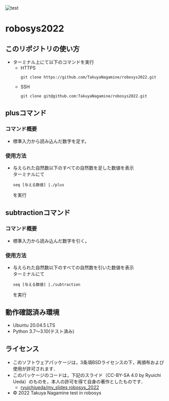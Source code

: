 ![test](https://github.com/TakuyaNagamine/robosys2022/actions/workflows/test.yml/badge.svg)
# robosys2022
## このリポジトリの使い方
* ターミナル上にて以下のコマンドを実行  
  * HTTPS  
    ```
    git clone https://github.com/TakuyaNagamine/robosys2022.git
    ```
  * SSH  
    ```
    git clone git@github.com:TakuyaNagamine/robosys2022.git
    ```
## plusコマンド
### コマンド概要
* 標準入力から読み込んだ数字を足す。
### 使用方法
* 与えられた自然数以下のすべての自然数を足した数値を表示  
  ターミナルにて
  ```
  seq [与える数値] |./plus
  ```
  を実行
## subtractionコマンド
### コマンド概要
* 標準入力から読み込んだ数字を引く。
### 使用方法
* 与えられた自然数以下のすべての自然数を引いた数値を表示  
  ターミナルにて
  ```
  seq [与える数値] |./subtraction
  ```
  を実行
## 動作確認済み環境
* Ubuntu 20.04.5 LTS
* Python 3.7〜3.10(テスト済み)
## ライセンス
  * このソフトウェアパッケージは，3条項BSDライセンスの下，再頒布および使用が許可されます．
  * このパッケージのコードは，下記のスライド（CC-BY-SA 4.0 by Ryuichi Ueda）のものを，本人の許可を得て自身の著作としたものです．
      * [ryuichiueda/my_slides robosys_2022](https://github.com/ryuichiueda/my_slides/tree/master/robosys_2022)
  * © 2022 Takuya Nagamine
test in robosys

